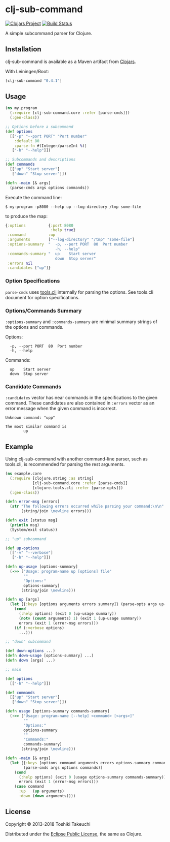 # clj-sub-command

[![Clojars Project](https://img.shields.io/clojars/v/clj-sub-command.svg)](https://clojars.org/clj-sub-command)
[![Build Status](https://travis-ci.org/totakke/clj-sub-command.svg?branch=master)](https://travis-ci.org/totakke/clj-sub-command)

A simple subcommand parser for Clojure.

## Installation

clj-sub-command is available as a Maven artifact from [Clojars](https://clojars.org/clj-sub-command).

With Leiningen/Boot:

```clojure
[clj-sub-command "0.4.1"]
```

## Usage

```clojure
(ns my.program
  (:require [clj-sub-command.core :refer [parse-cmds]])
  (:gen-class))

;; Options before a subcommand
(def options
  [["-p" "--port PORT" "Port number"
    :default 80
    :parse-fn #(Integer/parseInt %)]
   ["-h" "--help"]])

;; Subcommands and descriptions
(def commands
  [["up" "Start server"]
   ["down" "Stop server"]])

(defn -main [& args]
  (parse-cmds args options commands))
```

Execute the command line:

```console
$ my-program -p8080 --help up --log-directory /tmp some-file
```

to produce the map:

```clojure
{:options          {:port 8080
                    :help true}
 :command          :up
 :arguments        ["--log-directory" "/tmp" "some-file"]
 :options-summary  "  -p, --port PORT  80  Port number
                      -h, --help"
 :commands-summary "  up    Start server
                      down  Stop server"
 :errors nil
 :candidates ["up"]}
```

### Option Specifications

`parse-cmds` uses [tools.cli](https://github.com/clojure/tools.cli) internally
for parsing the options. See tools.cli document for option specifications.

### Options/Commands Summary

`:options-summary` and `:commands-summary` are minimal summary strings of the
options and commands.

Options:

```
  -p, --port PORT  80  Port number
  -h, --help
```

Commands:

```
  up    Start server
  down  Stop server
```

### Candidate Commands

`:candidates` vector has near commands in the specifications to the given
command. These candidates are also contained in `:errors` vector as an error
message when the given command is incorrect.

```
Unknown command: "upp"

The most similar command is
        up
```

## Example

Using clj-sub-command with another command-line parser, such as tools.cli, is
recommended for parsing the rest arguments.

```clojure
(ns example.core
  (:require [clojure.string :as string]
            [clj-sub-command.core :refer [parse-cmds]]
            [clojure.tools.cli :refer [parse-opts]])
  (:gen-class))

(defn error-msg [errors]
  (str "The following errors occurred while parsing your command:\n\n"
       (string/join \newline errors)))

(defn exit [status msg]
  (println msg)
  (System/exit status))

;; "up" subcommand

(def up-options
  [["-v" "--verbose"]
   ["-h" "--help"]])

(defn up-usage [options-summary]
  (->> ["Usage: program-name up [options] file"
        ""
        "Options:"
        options-summary]
       (string/join \newline)))

(defn up [args]
  (let [{:keys [options arguments errors summary]} (parse-opts args up-options)]
    (cond
      (:help options) (exit 0 (up-usage summary))
      (not= (count arguments) 1) (exit 1 (up-usage summary))
      errors (exit 1 (error-msg errors)))
    (if (:verbose options)
      ...)))

;; "down" subcommand

(def down-options ...)
(defn down-usage [options-summary] ...)
(defn down [args] ...)

;; main

(def options
  [["-h" "--help"]])

(def commands
  [["up" "Start server"]
   ["down" "Stop server"]])

(defn usage [options-summary commands-summary]
  (->> ["Usage: program-name [--help] <command> [<args>]"
        ""
        "Options:"
        options-summary
        ""
        "Commands:"
        commands-summary]
       (string/join \newline)))

(defn -main [& args]
  (let [{:keys [options command arguments errors options-summary commands-summary]}
        (parse-cmds args options commands)]
    (cond
      (:help options) (exit 0 (usage options-summary commands-summary))
      errors (exit 1 (error-msg errors)))
    (case command
      :up   (up arguments)
      :down (down arguments))))
```

## License

Copyright © 2013-2018 Toshiki Takeuchi

Distributed under the [Eclipse Public License](LICENSE), the same as Clojure.
